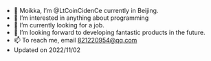 - 👋 Moikka, I’m @LtCoinCidenCe currently in Beijing.
- 👀 I’m interested in anything about programming
- 🌱 I’m currently looking for a job.
- 💞️ I’m looking forward to developing fantastic products in the future.
- 📫 To reach me, email 821220954@qq.com
- Updated on 2022/11/02

<!---
LtCoinCidenCe/LtCoinCidenCe is a ✨ special ✨ repository because its `README.md` (this file) appears on your GitHub profile.
You can click the Preview link to take a look at your changes.
--->
